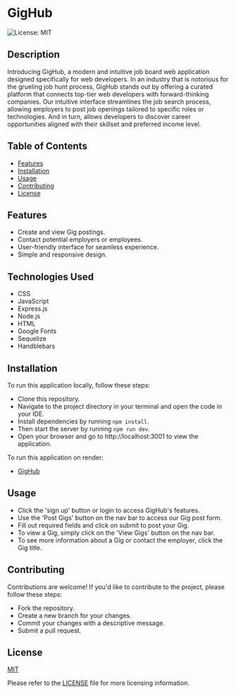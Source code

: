 # GigHub
![License: MIT](https://img.shields.io/badge/License-MIT-yellow.svg)



## Description

Introducing GigHub, a modern and intuitive job board web application designed specifically for web developers. In an industry that is notorious for the grueling job hunt process, GigHub stands out by offering a curated platform that connects top-tier web developers with forward-thinking companies. Our intuitive interface streamlines the job search process, allowing employers to post job openings tailored to specific roles or technologies. And in turn, allows developers to discover career opportunities aligned with their skillset and preferred income level.





## Table of Contents

- [Features](#features)
- [Installation](#installation)
- [Usage](#usage)
- [Contributing](#contributing)
- [License](#license)




## Features

- Create and view Gig postings.
- Contact potential employers or employees.
- User-friendly interface for seamless experience.
- Simple and responsive design.




## Technologies Used

- CSS
- JavaScript
- Express.js
- Node.js
- HTML
- Google Fonts
- Sequelize
- Handblebars




## Installation

To run this application locally, follow these steps:

- Clone this repository.
- Navigate to the project directory in your terminal and open the code in your IDE.
- Install dependencies by running `npm install`.
- Then start the server by running `npm run dev`.
- Open your browser and go to http://localhost:3001 to view the application.

To run this application on render:
- [GigHub](https://gighub-2.onrender.com/)


## Usage

- Click the 'sign up' button or login to access GigHub's features.
- Use the 'Post Gigs' button on the nav bar to access our Gig post form.
- Fill out required fields and click on submit to post your Gig.
- To view a Gig, simply click on the 'View Gigs' button on the nav bar.
- To see more information about a Gig or contact the employer, click the Gig title. 





## Contributing

Contributions are welcome! If you'd like to contribute to the project, please follow these steps:
- Fork the repository.
- Create a new branch for your changes.
- Commit your changes with a descriptive message.
- Submit a pull request.




## License

[MIT]((https://opensource.org/licenses/MIT)) 

Please refer to the [LICENSE](./LICENSE) file for more licensing information.



